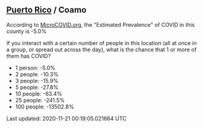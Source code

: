 
## [Puerto Rico](/united-states/puerto-rico) / Coamo

According to [MicroCOVID.org](http://microcovid.org),
the "Estimated Prevalence" of COVID in this county is -5.0%

If you interact with a certain number of people in this location
(all at once in a group, or spread out across the day), what is the chance that
1 or more of them has COVID?

- 1 person: -5.0%
- 2 people: -10.3%
- 3 people: -15.9%
- 5 people: -27.8%
- 10 people: -63.4%
- 25 people: -241.5%
- 100 people: -13502.8%

Last updated: 2020-11-21 00:19:05.021664 UTC
